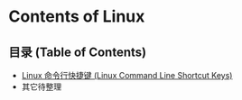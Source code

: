 # Contents of Linux

## 目录 (Table of Contents)

- [Linux 命令行快捷键 (Linux Command Line Shortcut Keys)][shortcut]
- 其它待整理



[shortcut]: ./Linux-basic/Linux-Command-Line-Shortcut-Key/Linux-command-line-shortcut-Key.md